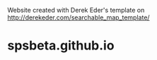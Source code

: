 Website created with Derek Eder's template on http://derekeder.com/searchable_map_template/

# spsbeta.github.io

